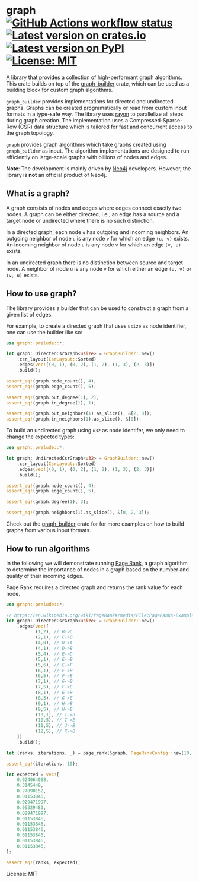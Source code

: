 # graph &emsp; [![GitHub Actions workflow status]][actions] [![Latest version on crates.io]][crates.io] [![Latest version on PyPI]][pypi.org] [![License: MIT]][license]

[GitHub Actions workflow status]: https://img.shields.io/github/actions/workflow/status/neo4j-labs/graph/rust.yml?branch=main&label=CI&style=flat-square
[actions]: https://github.com/neo4j-labs/graph/actions/workflows/rust.yml?query=branch%3Amain
[Latest version on crates.io]: https://img.shields.io/crates/v/graph?style=flat-square
[crates.io]: https://crates.io/crates/graph/
[Latest version on PyPI]: https://img.shields.io/pypi/v/graph-mate?style=flat-square
[pypi.org]: https://pypi.org/project/graph-mate/
[License: MIT]: https://img.shields.io/crates/l/graph?style=flat-square
[license]: https://choosealicense.com/licenses/mit/


A library that provides a collection of high-performant graph algorithms.
This crate builds on top of the [graph_builder](https://docs.rs/graph_builder/latest/)
crate, which can be used as a building block for custom graph algorithms.

`graph_builder` provides implementations for directed and undirected graphs.
Graphs can be created programatically or read from custom input formats in a
type-safe way. The library uses [rayon](https://github.com/rayon-rs/rayon)
to parallelize all steps during graph creation. The implementation uses a
Compressed-Sparse-Row (CSR) data structure which is tailored for fast and
 concurrent access to the graph topology.

`graph` provides graph algorithms which take graphs created using `graph_builder`
as input. The algorithm implementations are designed to run efficiently on
large-scale graphs with billions of nodes and edges.

**Note**: The development is mainly driven by
[Neo4j](https://github.com/neo4j/neo4j) developers. However, the library is
__not__ an official product of Neo4j.

## What is a graph?

A graph consists of nodes and edges where edges connect exactly two nodes. A
graph can be either directed, i.e., an edge has a source and a target node
or undirected where there is no such distinction.

In a directed graph, each node `u` has outgoing and incoming neighbors. An
outgoing neighbor of node `u` is any node `v` for which an edge `(u, v)`
exists. An incoming neighbor of node `u` is any node `v` for which an edge
`(v, u)` exists.

In an undirected graph there is no distinction between source and target
node. A neighbor of node `u` is any node `v` for which either an edge `(u,
v)` or `(v, u)` exists.

## How to use graph?

The library provides a builder that can be used to construct a graph from a
given list of edges.

For example, to create a directed graph that uses `usize` as node
identifier, one can use the builder like so:

```rust
use graph::prelude::*;

let graph: DirectedCsrGraph<usize> = GraphBuilder::new()
    .csr_layout(CsrLayout::Sorted)
    .edges(vec![(0, 1), (0, 2), (1, 2), (1, 3), (2, 3)])
    .build();

assert_eq!(graph.node_count(), 4);
assert_eq!(graph.edge_count(), 5);

assert_eq!(graph.out_degree(1), 2);
assert_eq!(graph.in_degree(1), 1);

assert_eq!(graph.out_neighbors(1).as_slice(), &[2, 3]);
assert_eq!(graph.in_neighbors(1).as_slice(), &[0]);
```

To build an undirected graph using `u32` as node identifer, we only need to
change the expected types:

```rust
use graph::prelude::*;

let graph: UndirectedCsrGraph<u32> = GraphBuilder::new()
    .csr_layout(CsrLayout::Sorted)
    .edges(vec![(0, 1), (0, 2), (1, 2), (1, 3), (2, 3)])
    .build();

assert_eq!(graph.node_count(), 4);
assert_eq!(graph.edge_count(), 5);

assert_eq!(graph.degree(1), 3);

assert_eq!(graph.neighbors(1).as_slice(), &[0, 2, 3]);
```

Check out the [graph_builder](https://docs.rs/graph_builder/latest/) crate for
for more examples on how to build graphs from various input formats.

## How to run algorithms

In the following we will demonstrate running [Page Rank](https://en.wikipedia.org/wiki/PageRank),
a graph algorithm to determine the importance of nodes in a graph based on the
number and quality of their incoming edges.

Page Rank requires a directed graph and returns the rank value for each node.

```rust
use graph::prelude::*;

// https://en.wikipedia.org/wiki/PageRank#/media/File:PageRanks-Example.svg
let graph: DirectedCsrGraph<usize> = GraphBuilder::new()
    .edges(vec![
           (1,2), // B->C
           (2,1), // C->B
           (4,0), // D->A
           (4,1), // D->B
           (5,4), // E->D
           (5,1), // E->B
           (5,6), // E->F
           (6,1), // F->B
           (6,5), // F->E
           (7,1), // G->B
           (7,5), // F->E
           (8,1), // G->B
           (8,5), // G->E
           (9,1), // H->B
           (9,5), // H->E
           (10,1), // I->B
           (10,5), // I->E
           (11,5), // J->B
           (12,5), // K->B
    ])
    .build();

let (ranks, iterations, _) = page_rank(&graph, PageRankConfig::new(10, 1E-4, 0.85));

assert_eq!(iterations, 10);

let expected = vec![
    0.024064068,
    0.3145448,
    0.27890152,
    0.01153846,
    0.029471997,
    0.06329483,
    0.029471997,
    0.01153846,
    0.01153846,
    0.01153846,
    0.01153846,
    0.01153846,
    0.01153846,
];

assert_eq!(ranks, expected);
```

License: MIT
